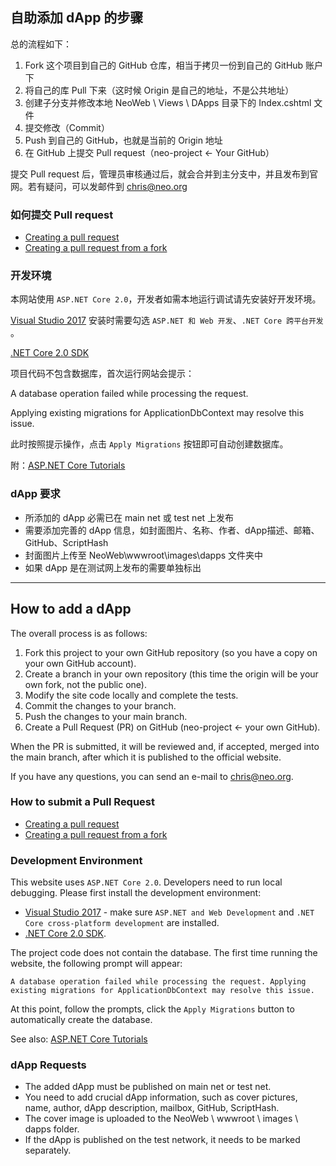 ## 自助添加 dApp 的步骤

总的流程如下：

1. Fork 这个项目到自己的 GitHub 仓库，相当于拷贝一份到自己的 GitHub 账户下
2. 将自己的库 Pull 下来（这时候 Origin 是自己的地址，不是公共地址）
3. 创建子分支并修改本地 NeoWeb \ Views \ DApps 目录下的 Index.cshtml 文件
4. 提交修改（Commit）
5. Push 到自己的 GitHub，也就是当前的 Origin 地址
6. 在 GitHub 上提交 Pull request（neo-project ← Your GitHub）

提交 Pull request 后，管理员审核通过后，就会合并到主分支中，并且发布到官网。若有疑问，可以发邮件到 chris@neo.org

### 如何提交 Pull request
- [Creating a pull request](https://help.github.com/articles/creating-a-pull-request/)
- [Creating a pull request from a fork](https://help.github.com/articles/creating-a-pull-request-from-a-fork/)

### 开发环境

本网站使用 `ASP.NET Core 2.0`，开发者如需本地运行调试请先安装好开发环境。

[Visual Studio 2017](https://www.visualstudio.com) 安装时需要勾选 `ASP.NET 和 Web 开发`、`.NET Core 跨平台开发` 。

[.NET Core 2.0 SDK](https://www.microsoft.com/net/core)

项目代码不包含数据库，首次运行网站会提示：

A database operation failed while processing the request.

Applying existing migrations for ApplicationDbContext may resolve this issue.

此时按照提示操作，点击 `Apply Migrations` 按钮即可自动创建数据库。

附：[ASP.NET Core Tutorials](https://docs.microsoft.com/en-us/aspnet/core/)

### dApp 要求

- 所添加的 dApp 必需已在 main net 或 test net 上发布
- 需要添加完善的 dApp 信息，如封面图片、名称、作者、dApp描述、邮箱、GitHub、ScriptHash
- 封面图片上传至 NeoWeb\wwwroot\images\dapps 文件夹中
- 如果 dApp 是在测试网上发布的需要单独标出

---
## How to add a dApp

The overall process is as follows:

1. Fork this project to your own GitHub repository (so you have a copy on your own GitHub account).
2. Create a branch in your own repository (this time the origin will be your own fork, not the public one).
3. Modify the site code locally and complete the tests.
4. Commit the changes to your branch.
5. Push the changes to your main branch.
6. Create a Pull Request (PR) on GitHub (neo-project ← your own GitHub).

When the PR is submitted, it will be reviewed and, if accepted, merged into the main branch, after which it is published to the official website.

If you have any questions, you can send an e-mail to [chris@neo.org](mailto:chris@neo.org).

### How to submit a Pull Request
- [Creating a pull request](https://help.github.com/articles/creating-a-pull-request/)
- [Creating a pull request from a fork](https://help.github.com/articles/creating-a-pull-request-from-a-fork/)

### Development Environment

This website uses `ASP.NET Core 2.0`. Developers need to run local debugging. Please first install the development environment:
- [Visual Studio 2017](https://www.visualstudio.com) - make sure `ASP.NET and Web Development` and `.NET Core cross-platform development` are installed.
- [.NET Core 2.0 SDK](https://www.microsoft.com/net/core).

The project code does not contain the database. The first time running the website, the following prompt will appear:

`A database operation failed while processing the request.
Applying existing migrations for ApplicationDbContext may resolve this issue.`

At this point, follow the prompts, click the `Apply Migrations` button to automatically create the database.

See also: [ASP.NET Core Tutorials](https://docs.microsoft.com/en-us/aspnet/core/)

### dApp Requests

- The added dApp must be published on main net or test net.
- You need to add crucial dApp information, such as cover pictures, name, author, dApp description, mailbox, GitHub, ScriptHash.
- The cover image is uploaded to the NeoWeb \ wwwroot \ images \ dapps folder.
- If the dApp is published on the test network, it needs to be marked separately.
